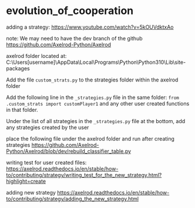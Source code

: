 # evolution_of_cooperation

adding a strategy:
https://www.youtube.com/watch?v=5kOUVdktxAo


note: We may need to have the dev branch of the github
https://github.com/Axelrod-Python/Axelrod


axelrod folder located at:
C:\Users\[username]\AppData\Local\Programs\Python\Python310\Lib\site-packages

Add the file `custom_strats.py` to the strategies folder within the axelrod folder

Add the following line in the `_strategies.py` file in the same folder:
`from .custom_strats import customPlayer1`
and any other user created functions in that folder.

Under the list of all strategies in the `_strategies.py` file at the bottom, add any strategies created by the user

place the following file under the axelrod folder and run after creating strategies
https://github.com/Axelrod-Python/Axelrod/blob/dev/rebuild_classifier_table.py

writing test for user created files:
https://axelrod.readthedocs.io/en/stable/how-to/contributing/strategy/writing_test_for_the_new_strategy.html?highlight=create

adding new strategy
https://axelrod.readthedocs.io/en/stable/how-to/contributing/strategy/adding_the_new_strategy.html
